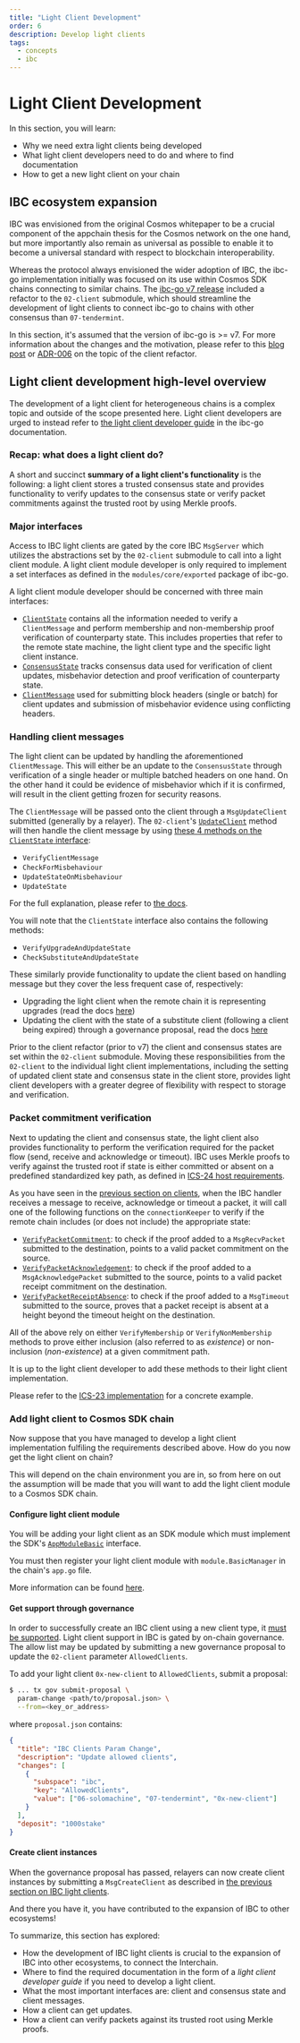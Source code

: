 ```yaml
---
title: "Light Client Development"
order: 6
description: Develop light clients
tags:
  - concepts
  - ibc
---
```


# Light Client Development

<!--
A short intro to the topic of light client development, further info will be found in ibc-go docs.
Pre-requisites are the IBC intro + Clients section before
 -->

<HighlightBox type="learning">

In this section, you will learn:

* Why we need extra light clients being developed
* What light client developers need to do and where to find documentation
* How to get a new light client on your chain

</HighlightBox>

## IBC ecosystem expansion

IBC was envisioned from the original Cosmos whitepaper to be a crucial component of the appchain thesis for the Cosmos network on the one hand, but more importantly also remain as universal as possible to enable it to become a universal standard with respect to blockchain interoperability.

Whereas the protocol always envisioned the wider adoption of IBC, the ibc-go implementation initially was focused on its use within Cosmos SDK chains connecting to similar chains. The [ibc-go v7 release](https://github.com/cosmos/ibc-go/releases/tag/v7.0.0) included a refactor to the `02-client` submodule, which should streamline the development of light clients to connect ibc-go to chains with other consensus than `07-tendermint`.

<HighlightBox type="docs">

In this section, it's assumed that the version of ibc-go is >= v7. For more information about the changes and the motivation, please refer to this [blog post](https://medium.com/the-interchain-foundation/client-refactor-laying-the-groundwork-for-ibc-to-expand-across-ecosystems-61ec5a1b63bc) or [ADR-006](https://github.com/cosmos/ibc-go/blob/main/docs/architecture/adr-006-02-client-refactor.md) on the topic of the client refactor.

</HighlightBox>

## Light client development high-level overview

<HighlightBox type="reading">

The development of a light client for heterogeneous chains is a complex topic and outside of the scope presented here. Light client developers are urged to instead refer to [the light client developer guide](https://ibc.cosmos.network/main/ibc/light-clients/overview.html) in the ibc-go documentation.

</HighlightBox>

### Recap: what does a light client do?

A short and succinct **summary of a light client's functionality** is the following: a light client stores a trusted consensus state and provides functionality to verify updates to the consensus state or verify packet commitments against the trusted root by using Merkle proofs.

### Major interfaces

Access to IBC light clients are gated by the core IBC `MsgServer` which utilizes the abstractions set by the `02-client` submodule to call into a light client module. A light client module developer is only required to implement a set interfaces as defined in the `modules/core/exported` package of ibc-go.

A light client module developer should be concerned with three main interfaces:

* [`ClientState`](https://github.com/cosmos/ibc-go/blob/v7.0.0/modules/core/exported/client.go#L36) contains all the information needed to verify a `ClientMessage` and perform membership and non-membership proof verification of counterparty state. This includes properties that refer to the remote state machine, the light client type and the specific light client instance.
* [`ConsensusState`](https://github.com/cosmos/ibc-go/blob/v7.0.0/modules/core/exported/client.go#L133) tracks consensus data used for verification of client updates, misbehavior detection and proof verification of counterparty state.
* [`ClientMessage`](https://github.com/cosmos/ibc-go/blob/v7.0.0/modules/core/exported/client.go#L147) used for submitting block headers (single or batch) for client updates and submission of misbehavior evidence using conflicting headers.

### Handling client messages

The light client can be updated by handling the aforementioned `ClientMessage`. This will either be an update to the `ConsensusState` through verification of a single header or multiple batched headers on one hand. On the other hand it could be evidence of misbehavior which if it is confirmed, will result in the client getting frozen for security reasons.

The `ClientMessage` will be passed onto the client through a `MsgUpdateClient` submitted (generally by a relayer). The `02-client`'s [`UpdateClient`](https://github.com/cosmos/ibc-go/blob/v7.0.0/modules/core/02-client/keeper/client.go#L48) method will then handle the client message by using [these 4 methods on the `ClientState` interface](https://github.com/cosmos/ibc-go/blob/v7.0.0/modules/core/exported/client.go#L98-L109):

* `VerifyClientMessage`
* `CheckForMisbehaviour`
* `UpdateStateOnMisbehaviour`
* `UpdateState`

For the full explanation, please refer to [the docs](https://ibc.cosmos.network/main/ibc/light-clients/updates-and-misbehaviour.html).

<HighlightBox type="note">

You will note that the `ClientState` interface also contains the following methods:

* `VerifyUpgradeAndUpdateState`
* `CheckSubstituteAndUpdateState`

These similarly provide functionality to update the client based on handling message but they cover the less frequent case of, respectively:

* Upgrading the light client when the remote chain it is representing upgrades (read the docs [here](https://ibc.cosmos.network/main/ibc/light-clients/upgrades.html))
* Updating the client with the state of a substitute client (following a client being expired) through a governance proposal, read the docs [here](https://ibc.cosmos.network/main/ibc/light-clients/proposals.html)

</HighlightBox>

<HighlightBox type="info">

Prior to the client refactor (prior to v7) the client and consensus states are set within the `02-client` submodule. Moving these responsibilities from the `02-client` to the individual light client implementations, including the setting of updated client state and consensus state in the client store, provides light client developers with a greater degree of flexibility with respect to storage and verification.

</HighlightBox>

### Packet commitment verification

Next to updating the client and consensus state, the light client also provides functionality to perform the verification required for the packet flow (send, receive and acknowledge or timeout). IBC uses Merkle proofs to verify against the trusted root if state is either committed or absent on a predefined standardized key path, as defined in [ICS-24 host requirements](https://github.com/cosmos/ibc/tree/main/spec/core/ics-024-host-requirements).

As you have seen in the [previous section on clients](./4-clients.md), when the IBC handler receives a message to receive, acknowledge or timeout a packet, it will call one of the following functions on the `connectionKeeper` to verify if the remote chain includes (or does not include) the appropriate state:

* [`VerifyPacketCommitment`](https://github.com/cosmos/ibc-go/blob/v7.0.0/modules/core/03-connection/keeper/verify.go#L205): to check if the proof added to a `MsgRecvPacket` submitted to the destination, points to a valid packet commitment on the source.
* [`VerifyPacketAcknowledgement`](https://github.com/cosmos/ibc-go/blob/v7.0.0/modules/core/03-connection/keeper/verify.go#L250): to check if the proof added to a `MsgAcknowledgePacket` submitted to the source, points to a valid packet receipt commitment on the destination.
* [`VerifyPacketReceiptAbsence`](https://github.com/cosmos/ibc-go/blob/v7.0.0/modules/core/03-connection/keeper/verify.go#L296): to check if the proof added to a `MsgTimeout` submitted to the source, proves that a packet receipt is absent at a height beyond the timeout height on the destination.

All of the above rely on either `VerifyMembership` or `VerifyNonMembership` methods to prove either inclusion (also referred to as _existence_) or non-inclusion (_non-existence_) at a given commitment path.

It is up to the light client developer to add these methods to their light client implementation.

<HighlightBox type="reading">

Please refer to the [ICS-23 implementation](https://github.com/cosmos/ibc-go/blob/v7.0.0/modules/core/23-commitment/types/merkle.go#L131-L205) for a concrete example.

</HighlightBox>

### Add light client to Cosmos SDK chain

Now suppose that you have managed to develop a light client implementation fulfiling the requirements described above. How do you now get the light client on chain?

This will depend on the chain environment you are in, so from here on out the assumption will be made that you will want to add the light client module to a Cosmos SDK chain.

#### Configure light client module

You will be adding your light client as an SDK module which must implement the SDK's [`AppModuleBasic`](https://github.com/cosmos/cosmos-sdk/blob/main/types/module/module.go#L50) interface.

You must then register your light client module with `module.BasicManager` in the chain's `app.go` file.

More information can be found [here](https://ibc.cosmos.network/main/ibc/light-clients/setup.html#configuring-a-light-client-module).

#### Get support through governance

In order to successfully create an IBC client using a new client type, it [must be supported](https://github.com/cosmos/ibc-go/blob/v7.0.0/modules/core/02-client/keeper/client.go#L19-L25). Light client support in IBC is gated by on-chain governance. The allow list may be updated by submitting a new governance proposal to update the `02-client` parameter `AllowedClients`.

<HighlightBox type="info">

To add your light client `0x-new-client` to `AllowedClients`, submit a proposal:

```sh
$ ... tx gov submit-proposal \
  param-change <path/to/proposal.json> \
  --from=<key_or_address>
```

where `proposal.json` contains:

```json
{
  "title": "IBC Clients Param Change",
  "description": "Update allowed clients",
  "changes": [
    {
      "subspace": "ibc",
      "key": "AllowedClients",
      "value": ["06-solomachine", "07-tendermint", "0x-new-client"]
    }
  ],
  "deposit": "1000stake"
}
```

</HighlightBox>

#### Create client instances

When the governance proposal has passed, relayers can now create client instances by submitting a `MsgCreateClient` as described in [the previous section on IBC light clients](./4-clients.md#creating-a-client).

And there you have it, you have contributed to the expansion of IBC to other ecosystems!

<HighlightBox type="synopsis">

To summarize, this section has explored:

* How the development of IBC light clients is crucial to the expansion of IBC into other ecosystems, to connect the Interchain.
* Where to find the required documentation in the form of a _light client developer guide_ if you need to develop a light client.
* What the most important interfaces are: client and consensus state and client messages.
* How a client can get updates.
* How a client can verify packets against its trusted root using Merkle proofs.

</HighlightBox>
